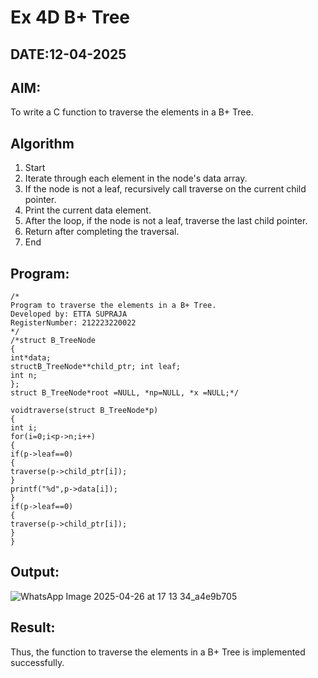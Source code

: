 # Ex 4D  B+ Tree
## DATE:12-04-2025
## AIM:
To write a C function to traverse the elements in a B+ Tree.

## Algorithm
1.  Start
2.	Iterate through each element in the node's data array.
3.	If the node is not a leaf, recursively call traverse on the current child pointer.
4.	Print the current data element.
5.	After the loop, if the node is not a leaf, traverse the last child pointer.
6.	Return after completing the traversal.
7.	End
  

## Program:
```
/*
Program to traverse the elements in a B+ Tree.
Developed by: ETTA SUPRAJA
RegisterNumber: 212223220022 
*/
/*struct B_TreeNode
{
int*data;
structB_TreeNode**child_ptr; int leaf;
int n;
};
struct B_TreeNode*root =NULL, *np=NULL, *x =NULL;*/

voidtraverse(struct B_TreeNode*p)
{
int i;
for(i=0;i<p->n;i++)
{
if(p->leaf==0)
{
traverse(p->child_ptr[i]);
}
printf("%d",p->data[i]);
}
if(p->leaf==0)
{
traverse(p->child_ptr[i]);
}
}

```

## Output:

![WhatsApp Image 2025-04-26 at 17 13 34_a4e9b705](https://github.com/user-attachments/assets/b657c7fe-c620-4e98-bac7-915266d21ec8)


## Result:
Thus, the function to traverse the elements in a B+ Tree is implemented successfully.
